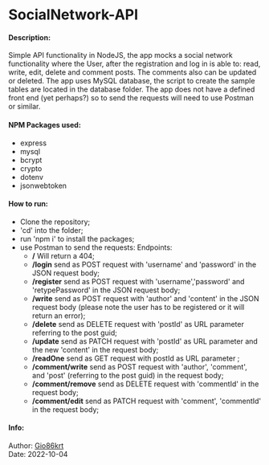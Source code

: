 # SocialNetwork-API

#### Description:

Simple API functionality in NodeJS, the app mocks a social network functionality where the User, after the registration and log in is able to:
read, write, edit, delete and comment posts. The comments also can be updated or deleted.
The app uses MySQL database, the script to create the sample tables are located in the database folder.
The app does not have a defined front end (yet perhaps?) so to send the requests will need to use Postman or similar.

#### NPM Packages used:

- express
- mysql
- bcrypt
- crypto
- dotenv
- jsonwebtoken

#### How to run:

- Clone the repository;
- 'cd' into the folder;
- run 'npm i' to install the packages;
- use Postman to send the requests:
  Endpoints:
  - **/** Will return a 404;
  - **/login** send as POST request with 'username' and 'password' in the JSON request body;
  - **/register** send as POST request with 'username','password' and 'retypePassword' in the JSON request body;
  - **/write** send as POST request with 'author' and 'content' in the JSON request body (please note the user has to be registered or it will return an error);
  - **/delete** send as DELETE request with 'postId' as URL parameter referring to the post guid;
  - **/update** send as PATCH request with 'postId' as URL parameter and the new 'content' in the request body;
  - **/readOne** send as GET request with postId as URL parameter ;
  - **/comment/write** send as POST request with 'author', 'comment', and 'post' (referring to the post guid) in the request body;
  - **/comment/remove** send as DELETE request with 'commentId' in the request body;
  - **/comment/edit** send as PATCH request with 'comment', 'commentId' in the request body;

#### Info:

Author: [Gio86krt](https://github.com/Gio86krt) \
Date: 2022-10-04
